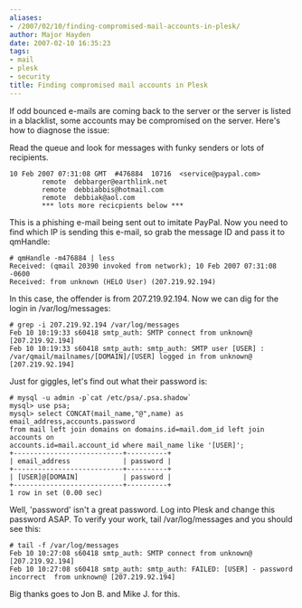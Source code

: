 ```yaml
---
aliases:
- /2007/02/10/finding-compromised-mail-accounts-in-plesk/
author: Major Hayden
date: 2007-02-10 16:35:23
tags:
- mail
- plesk
- security
title: Finding compromised mail accounts in Plesk
---
```


If odd bounced e-mails are coming back to the server or the server is listed in a blacklist, some accounts may be compromised on the server. Here's how to diagnose the issue:

Read the queue and look for messages with funky senders or lots of recipients.

```# /var/qmail/bin/qmail-qread
10 Feb 2007 07:31:08 GMT  #476884  10716  <service@paypal.com>
        remote  debbarger@earthlink.net
        remote  debbiabbis@hotmail.com
        remote  debbiak@aol.com
        *** lots more recicpients below ***
```

This is a phishing e-mail being sent out to imitate PayPal. Now you need to find which IP is sending this e-mail, so grab the message ID and pass it to qmHandle:

```
# qmHandle -m476884 | less
Received: (qmail 20390 invoked from network); 10 Feb 2007 07:31:08 -0600
Received: from unknown (HELO User) (207.219.92.194)
```

In this case, the offender is from 207.219.92.194. Now we can dig for the login in /var/log/messages:

```
# grep -i 207.219.92.194 /var/log/messages
Feb 10 10:19:33 s60418 smtp_auth: SMTP connect from unknown@ [207.219.92.194]
Feb 10 10:19:33 s60418 smtp_auth: smtp_auth: SMTP user [USER] : /var/qmail/mailnames/[DOMAIN]/[USER] logged in from unknown@ [207.219.92.194]
```

Just for giggles, let's find out what their password is:

```
# mysql -u admin -p`cat /etc/psa/.psa.shadow`
mysql> use psa;
mysql> select CONCAT(mail_name,"@",name) as email_address,accounts.password
from mail left join domains on domains.id=mail.dom_id left join accounts on
accounts.id=mail.account_id where mail_name like '[USER]';
+---------------------------+----------+
| email_address             | password |
+---------------------------+----------+
| [USER]@[DOMAIN]           | password |
+---------------------------+----------+
1 row in set (0.00 sec)
```

Well, 'password' isn't a great password. Log into Plesk and change this password ASAP. To verify your work, tail /var/log/messages and you should see this:

```
# tail -f /var/log/messages
Feb 10 10:27:08 s60418 smtp_auth: SMTP connect from unknown@ [207.219.92.194]
Feb 10 10:27:08 s60418 smtp_auth: smtp_auth: FAILED: [USER] - password incorrect  from unknown@ [207.219.92.194]
```

Big thanks goes to Jon B. and Mike J. for this.